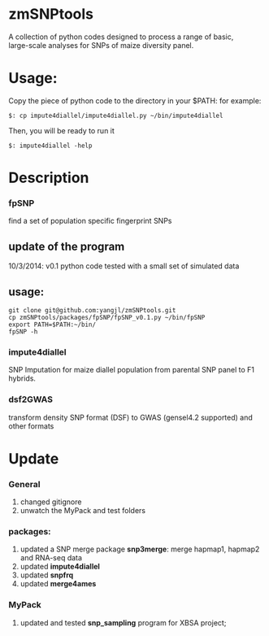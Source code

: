 zmSNPtools
==========

A collection of python codes designed to process a range of basic, \
large-scale analyses for SNPs of maize diversity panel.

Usage:
=========
Copy the piece of python code to the directory in your $PATH:
for example:
```
$: cp impute4diallel/impute4diallel.py ~/bin/impute4diallel

```
Then, you will be ready to run it
```
$: impute4diallel -help
```

Description
=========
### fpSNP
find a set of population specific fingerprint SNPs

## update of the program
10/3/2014: v0.1 python code tested with a small set of simulated data

## usage:

```
git clone git@github.com:yangjl/zmSNPtools.git
cp zmSNPtools/packages/fpSNP/fpSNP_v0.1.py ~/bin/fpSNP
export PATH=$PATH:~/bin/
fpSNP -h

```



### impute4diallel
SNP Imputation for maize diallel population from parental SNP panel to F1 hybrids.

### dsf2GWAS
transform density SNP format (DSF) to GWAS (gensel4.2 supported) and other formats

### 




Update
=========
### General
1. changed gitignore
2. unwatch the MyPack and test folders


### packages:
1. updated a SNP merge package **snp3merge**: merge hapmap1, hapmap2 and RNA-seq data
2. updated **impute4diallel**
3. updated **snpfrq**
4. updated **merge4ames**

### MyPack
1. updated and tested **snp_sampling** program for XBSA project;


